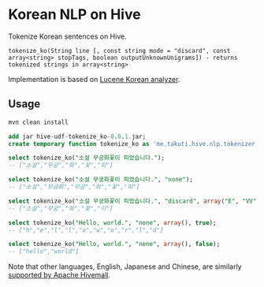 Korean NLP on Hive
===

Tokenize Korean sentences on Hive.

```
tokenize_ko(String line [, const string mode = "discard", const array<string> stopTags, boolean outputUnknownUnigrams]) - returns tokenized strings in array<string>
```

Implementation is based on [Lucene Korean analyzer](https://lucene.apache.org/core/7_4_0/analyzers-nori/org/apache/lucene/analysis/ko/KoreanAnalyzer.html).

## Usage

```sh
mvn clean install
```

```sql
add jar hive-udf-tokenize_ko-0.0.1.jar;
create temporary function tokenize_ko as 'me.takuti.hive.nlp.tokenizer.TokenizeKoUDF';

select tokenize_ko("소설 무궁화꽃이 피었습니다.");
-- ["소설","무궁","화","꽃","피"]

select tokenize_ko("소설 무궁화꽃이 피었습니다.", "none");
-- ["소설","무궁화","무궁","화","꽃","피"]

select tokenize_ko("소설 무궁화꽃이 피었습니다.", "discard", array("E", "VV"));
-- ["소설","무궁","화","꽃","이"]

select tokenize_ko("Hello, world.", "none", array(), true);
-- ["h","e","l","l","o","w","o","r","l","d"]

select tokenize_ko("Hello, world.", "none", array(), false);
-- ["hello","world"]
```

Note that other languages, English, Japanese and Chinese, are similarly [supported by Apache Hivemall](http://hivemall.incubator.apache.org/userguide/misc/tokenizer.html).